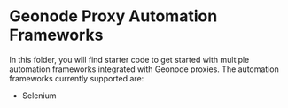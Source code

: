 # Geonode Proxy Automation Frameworks

In this folder, you will find starter code to get started with multiple automation frameworks integrated with Geonode proxies. The automation frameworks currently supported are:

- Selenium


